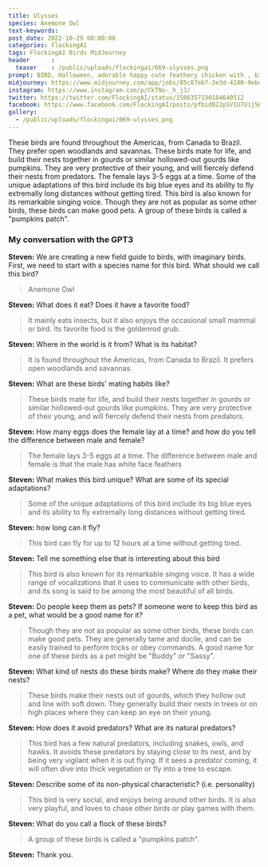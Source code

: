 ```yaml
---
title: Ulysses
species: Anemone Owl
text-keywords: 
post_date: 2022-10-29 00:00:00
categories: FlockingAI
tags: FlockingAI Birds MidJourney 
header      :
  teaser    : /public/uploads/flockingai/069-ulysses.png
prompt: BIRD, Halloween, adorable happy cute feathery chicken with , big blue eyes, cartoons, Sanrio style, hyperdetailed photo, finely detailed, portrait lighting
midjourney: https://www.midjourney.com/app/jobs/85c87eb7-2e3d-4180-9ebc-39061c3f6798
instagram: https://www.instagram.com/p/CkTNs-_h_jJ/
twitter: https://twitter.com/FlockingAI/status/1586357190184640512
facebook: https://www.facebook.com/FlockingAI/posts/pfbid022pSV1U7Uij5H64eQEjK2Bk9fgnTqgJKF1Bir1kEunSh88fGJF6shm3jkbgenXD1al
gallery: 
  - /public/uploads/flockingai/069-ulysses.png
---
```


These birds are found throughout the Americas, from Canada to Brazil. They prefer open woodlands and savannas. These birds mate for life, and build their nests together in gourds or similar hollowed-out gourds like pumpkins. They are very protective of their young, and will fiercely defend their nests from predators. The female lays 3-5 eggs at a time. Some of the unique adaptations of this bird include its big blue eyes and its ability to fly extremally long distances without getting tired. This bird is also known for its remarkable singing voice. Though they are not as popular as some other birds, these birds can make good pets. A group of these birds is called a "pumpkins patch".

### My conversation with the GPT3

**Steven:** We are creating a new field guide to birds, with imaginary birds. First, we need to start with a species name for this bird. What should we call this bird?

> Anemone Owl

**Steven:** What does it eat? Does it have a favorite food?

> It mainly eats insects, but it also enjoys the occasional small mammal or bird. Its favorite food is the goldenrod grub.

**Steven:** Where in the world is it from? What is its habitat?

> It is found throughout the Americas, from Canada to Brazil. It prefers open woodlands and savannas.

**Steven:** What are these birds' mating habits like?

> These birds mate for life, and build their nests together in gourds or similar hollowed-out gourds like pumpkins. They are very protective of their young, and will fiercely defend their nests from predators.

**Steven:** How many eggs does the female lay at a time? and how do you tell the difference between male and female?

> The female lays 3-5 eggs at a time. The difference between male and female is that the male has white face feathers

**Steven:** What makes this bird unique? What are some of its special adaptations?

> Some of the unique adaptations of this bird include its big blue eyes and its ability to fly extremally long distances without getting tired.

**Steven:** how long can it fly?

> This bird can fly for up to 12 hours at a time without getting tired.

**Steven:** Tell me something else that is interesting about this bird

> This bird is also known for its remarkable singing voice. It has a wide range of vocalizations that it uses to communicate with other birds, and its song is said to be among the most beautiful of all birds.

**Steven:** Do people keep them as pets? If someone were to keep this bird as a pet, what would be a good name for it?

> Though they are not as popular as some other birds, these birds can make good pets. They are generally tame and docile, and can be easily trained to perform tricks or obey commands. A good name for one of these birds as a pet might be "Buddy" or "Sassy".

**Steven:** What kind of nests do these birds make? Where do they make their nests?

> These birds make their nests out of gourds, which they hollow out and line with soft down. They generally build their nests in trees or on high places where they can keep an eye on their young.

**Steven:** How does it avoid predators? What are its natural predators?

> This bird has a few natural predators, including snakes, owls, and hawks. It avoids these predators by staying close to its nest, and by being very vigilant when it is out flying. If it sees a predator coming, it will often dive into thick vegetation or fly into a tree to escape.

**Steven:** Describe some of its non-physical characteristic? (i.e. personality)

> This bird is very social, and enjoys being around other birds. It is also very playful, and loves to chase other birds or play games with them.

**Steven:** What do you call a flock of these birds?

> A group of these birds is called a "pumpkins patch".

**Steven:** Thank you.
